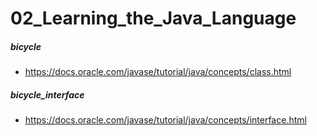 # 02_Learning_the_Java_Language

##### bicycle
* https://docs.oracle.com/javase/tutorial/java/concepts/class.html

##### bicycle_interface
* https://docs.oracle.com/javase/tutorial/java/concepts/interface.html